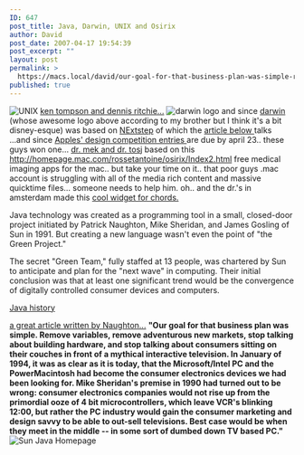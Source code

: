 ```yaml
---
ID: 647
post_title: Java, Darwin, UNIX and Osirix
author: David
post_date: 2007-04-17 19:54:39
post_excerpt: ""
layout: post
permalink: >
  https://macs.local/david/our-goal-for-that-business-plan-was-simple-remove-variables-remove-adventurous-new-markets-stop-talking-about-building-hardware-and-stop-talking-about-consumers-sitting-on-their-couches-in-front-of-a/
published: true
---
```

<img src="http://upload.wikimedia.org/wikipedia/commons/3/36/Ken_n_dennis.jpg" alt="UNIX" />
<a href="http://en.wikipedia.org/wiki/Unix">ken tompson and dennis ritchie...</a>
<img src="http://upload.wikimedia.org/wikipedia/en/9/93/Hexley.png" alt="darwin logo" />
and since <a href="http://en.wikipedia.org/wiki/Darwin_%28operating_system%29">darwin</a> (whose awesome logo above according to my brother but I think it's a bit disney-esque) was based on <a href="http://en.wikipedia.org/wiki/NEXTSTEP">NExtstep</a> of which the <a href="http://www.blinkenlights.com/classiccmp/javaorigin.html">article below </a>talks
...and since <a href="https://daw.apple.com/cgi-bin/WebObjects/DSAuthWeb.woa/wa/login?appIdKey=D13FF5C40FE682A3BC8F1CB15871DD1C5C8E0D8B42FA9A161F6A628F0291F620&path=/index.php">Apples' design competition entries </a>are due by april 23..
these guys won one...  <a href="http://mekentosj.com/">dr. mek and dr. tosj</a>
based on this<a href="http://homepage.mac.com/rossetantoine/osirix/Index2.html">
http://homepage.mac.com/rossetantoine/osirix/Index2.html</a>
free medical imaging apps for the mac.. but take your time on it.. that poor guys .mac account is struggling with all of the media rich content and massive quicktime files... someone needs to help him.
oh.. and the dr.'s in amsterdam made this <a href="http://mekentosj.com/widgets/pianochords/index.html">cool widget for chords.</a>


Java technology was created as a programming tool in a small, closed-door project initiated by Patrick Naughton, Mike Sheridan, and James Gosling of Sun in 1991. But creating a new language wasn't even the point of "the Green Project."

The secret "Green Team," fully staffed at 13 people, was chartered by Sun to anticipate and plan for the "next wave" in computing. Their initial conclusion was that at least one significant trend would be the convergence of digitally controlled consumer devices and computers.

<a href="http://java.sun.com/features/1998/05/birthday.html">Java history</a>

<a href="http://www.blinkenlights.com/classiccmp/javaorigin.html">
a great article written by Naughton...</a>
<strong>"Our goal for that business plan was simple. Remove variables, remove adventurous new markets, stop talking about building hardware, and stop talking about consumers sitting on their couches in front of a mythical interactive television. In January of 1994, it was as clear as it is today, that the Microsoft/Intel PC and the PowerMacintosh had become the consumer electronics devices we had been looking for. Mike Sheridan's premise in 1990 had turned out to be wrong: consumer electronics companies would not rise up from the primordial ooze of 4 bit microcontrollers, which leave VCR's blinking 12:00, but rather the PC industry would gain the consumer marketing and design savvy to be able to out-sell televisions. Best case would be when they meet in the middle -- in some sort of dumbed down TV based PC."</strong>
<img src="http://java.sun.com/features/1998/05/images/homepage.gif" alt="Sun Java Homepage" />